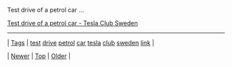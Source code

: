 <!--
title: Test drive of a petrol car - Tesla Club Sweden
date: 2020-06-28T15:27:00.075Z
tags: test, drive, petrol, car, tesla, club, sweden, link
-->


Test drive of a petrol car ...

[Test drive of a petrol car - Tesla Club Sweden](http://teslaclubsweden.se/test-drive-of-a-petrol-car/)

<!--BOTTOM-POST-NAVIGATION-->
---

| [Tags](tags.md) | [test](tag-test.md) [drive](tag-drive.md) [petrol](tag-petrol.md) [car](tag-car.md) [tesla](tag-tesla.md) [club](tag-club.md) [sweden](tag-sweden.md) [link](tag-link.md) |

| [Newer](117377527324.md) | [Top](index.md) | [Older](117706807324.md) |